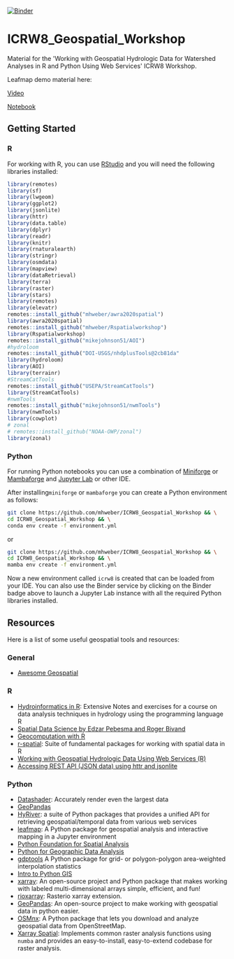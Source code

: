[![Binder](https://mybinder.org/badge_logo.svg)](https://mybinder.org/v2/gh/mhweber/ICRW8_Geospatial_Workshop/HEAD)

# ICRW8_Geospatial_Workshop
Material for the 'Working with Geospatial Hydrologic Data for Watershed Analyses in R and Python Using Web Services' ICRW8 Workshop.

Leafmap demo material here:

[Video](https://youtu.be/RbneXcsN1ak)

[Notebook](https://leafmap.org/workshops/ICRW_2023)


## Getting Started

### R
For working with R, you can use [RStudio](https://www.rstudio.com/) and you will need the following libraries installed:

```r
library(remotes)
library(sf)
library(lwgeom)
library(ggplot2)
library(jsonlite)
library(httr)
library(data.table)
library(dplyr)
library(readr)
library(knitr)
library(rnaturalearth)
library(stringr)
library(osmdata)
library(mapview)
library(dataRetrieval)
library(terra)
library(raster)
library(stars)
library(remotes)
library(elevatr)
remotes::install_github("mhweber/awra2020spatial")
library(awra2020spatial)
remotes::install_github("mhweber/Rspatialworkshop")
library(Rspatialworkshop)
remotes::install_github("mikejohnson51/AOI")
#hydroloom
remotes::install_github("DOI-USGS/nhdplusTools@2cb81da"
library(hydroloom)
library(AOI)
library(terrainr)
#StreamCatTools
remotes::install_github("USEPA/StreamCatTools")
library(StreamCatTools)
#nwmTools
remotes::install_github("mikejohnson51/nwmTools")
library(nwmTools)
library(cowplot)
# zonal
# remotes::install_github("NOAA-OWP/zonal")
library(zonal)

```

### Python
For running Python notebooks you can use a combination of
[Miniforge](https://github.com/conda-forge/miniforge) or [Mambaforge](https://github.com/conda-forge/miniforge) and [Jupyter Lab](https://jupyter.org/) or other IDE. 


After installing`miniforge` or `mambaforge` you can create a Python environment as follows:

```bash
git clone https://github.com/mhweber/ICRW8_Geospatial_Workshop && \
cd ICRW8_Geospatial_Workshop && \
conda env create -f environment.yml
```
or

```bash
git clone https://github.com/mhweber/ICRW8_Geospatial_Workshop && \
cd ICRW8_Geospatial_Workshop && \
mamba env create -f environment.yml
```

Now a new environment called `icrw8` is created that can be loaded from your IDE.
You can also use the Binder service by clicking on the Binder badge above to launch a Jupyter Lab instance with all the required Python libraries installed.

## Resources

Here is a list of some useful geospatial tools and resources:

### General
 * [Awesome Geospatial](https://github.com/sacridini/Awesome-Geospatial)

### R
* [Hydroinformatics in R](https://vt-hydroinformatics.github.io/):
    Extensive Notes and exercises for a course on data analysis techniques in hydrology using the programming language R
* [Spatial Data Science by Edzar Pebesma and Roger Bivand](https://r-spatial.org/book/)
* [Geocomputation with R](https://r.geocompx.org/)
* [r-spatial](https://github.com/r-spatial): Suite of fundamental packages for working with spatial data in R
* [Working with Geospatial Hydrologic Data Using Web Services (R)](https://mikejohnson51.github.io/IOW2022_R/slides.html)
* [Accessing REST API (JSON data) using httr and jsonlite](https://rstudio-pubs-static.s3.amazonaws.com/480665_ba2655419209496dbb799f1c7d050673.html)

### Python
* [Datashader](https://datashader.org/):
    Accurately render even the largest data
* [GeoPandas](https://geopandas.org/en/stable/index.html)
* [HyRiver](https://docs.hyriver.io/index.html): a suite of Python packages that provides a unified API for retrieving geospatial/temporal data from various web services
* [leafmap](https://leafmap.org/): A Python package for geospatial analysis and interactive mapping in a Jupyter environment
* [Python Foundation for Spatial Analysis](https://courses.spatialthoughts.com/python-foundation.html)
* [Python for Geographic Data Analysis](https://pythongis.org/index.html)
* [gdptools](https://gdptools.readthedocs.io/en/latest/) A Python package for grid- or polygon-polygon area-weighted interpolation statistics
* [Intro to Python GIS](https://automating-gis-processes.github.io/CSC18/lessons/L2/geopandas-basics.html)
* [xarray](https://xarray.pydata.org/en/stable/): An open-source project and Python package that makes working with labeled multi-dimensional
    arrays simple, efficient, and fun!
* [rioxarray](https://corteva.github.io/rioxarray/stable/index.html): Rasterio xarray extension.
* [GeoPandas](https://geopandas.org/en/stable/):
    An open-source project to make working with geospatial data in python easier.
* [OSMnx](https://github.com/gboeing/osmnx): A Python package that lets you download and analyze geospatial data from OpenStreetMap.
* [Xarray Spatial](https://xarray-spatial.org/master/index.html): Implements common raster analysis functions using `numba` and provides an easy-to-install, easy-to-extend codebase for raster analysis.
